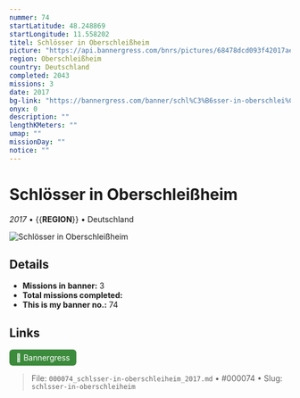 ```yaml
---
nummer: 74
startLatitude: 48.248869
startLongitude: 11.558202
titel: Schlösser in Oberschleißheim
picture: "https://api.bannergress.com/bnrs/pictures/68478dcd093f42017ae41b3a7757c17b"
region: Oberschleißheim
country: Deutschland
completed: 2043
missions: 3
date: 2017
bg-link: "https://bannergress.com/banner/schl%C3%B6sser-in-oberschlei%C3%9Fheim-429e"
onyx: 0
description: ""
lengthKMeters: ""
umap: ""
missionDay: ""
notice: ""
---
```

# Schlösser in Oberschleißheim

*2017* • {{__REGION__}} • Deutschland

![Schlösser in Oberschleißheim](https://api.bannergress.com/bnrs/pictures/68478dcd093f42017ae41b3a7757c17b)



## Details

- **Missions in banner:** 3
- **Total missions completed:** 
- **This is my banner no.:** 74





## Links
<a href="https://bannergress.com/banner/schl%C3%B6sser-in-oberschlei%C3%9Fheim-429e" target="_blank" style="display:inline-block;margin-right:8px;padding:6px 12px;background:#3c8b3c;color:#fff;text-decoration:none;border-radius:6px;">🔗 Bannergress</a>



> File: `000074_schlsser-in-oberschleiheim_2017.md` • #000074 • Slug: `schlsser-in-oberschleiheim`
